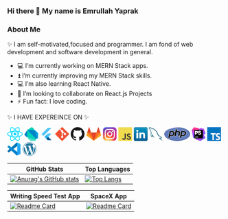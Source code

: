 ### Hi there 👋 My name is Emrullah Yaprak

### About Me
✨ I am self-motivated,focused and programmer. I am fond of web development and software development in general.

- 💻 I’m currently working on MERN Stack apps.
- ⏫ I’m currently improving my MERN Stack skills.
- 💻 I’m also learning React Native.
- 👯 I’m looking to collaborate on React.js Projects
- ⚡ Fun fact: I love coding.

✨ I HAVE EXPEREINCE ON ✨

![react](/icons/react.png)
![dartlang](/icons/dartlang.png)
![flutter](/icons/flutter.png)
![git](/icons/git.png)
![github](/icons/github.png)
![gitlab](/icons/gitlab.png)
![instagram](/icons/instagram.png)
![javascript](/icons/javascript.png)
![linkedin](/icons/linkedin.png)
![mysql](/icons/mysql.png)
![php](/icons/php.png)
![phpstorm](/icons/phpstorm.png)
![typescript](/icons/typescript.png)
![vscode](/icons/vscode.png)
![wordpress](/icons/wordpress.png)



| GitHub Stats  | Top Languages |
| ------------- | ------------- |
| [![Anurag's GitHub stats](https://github-readme-stats.vercel.app/api?username=eyaprak&show_icons=true&theme=radical)](https://github.com/eyaprak/github-readme-stats)  | [![Top Langs](https://github-readme-stats.vercel.app/api/top-langs/?username=eyaprak&layout=compact&show_icons=true&theme=radical)](https://github.com/eyaprak/github-readme-stats)|

| Writing Speed Test App  | SpaceX App |
| ------------- | ------------- |
| [![Readme Card](https://github-readme-stats.vercel.app/api/pin/?username=eyaprak&repo=writing-speed&theme=radical)](https://github.com/eyaprak/writing-speed)  | [![Readme Card](https://github-readme-stats.vercel.app/api/pin/?username=eyaprak&repo=graphql-spacex&theme=radical)](https://github.com/eyaprak/graphql-spacex)|

